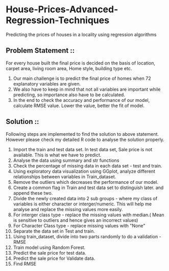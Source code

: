# House-Prices-Advanced-Regression-Techniques
Predicting the prices of houses in a locality using regression algorithms

## Problem Statement ::
For every house built the final price is decided on the basis of location, carpet area, living room area, Home style, building type etc.
1. Our main challenge is to predict the final price of homes when 72 explanatory variables are given.
2. We also have to keep in mind that not all variables are important while predicting, so importance also have to be calculated.
3. In the end to check the accuracy and performance of our model, calculate RMSE value. Lower the value, better the fit of model.

## Solution ::
Following steps are implemented to find the solution to above statement. However please check my detailed R code to analyse the solution properly.

1. Import the train and test data set. In test data set, Sale price is not available. This is what we have to predict.
2. Analyse the data using summary and str functions
3. Check the percentage of missing data in each data set - test and train.
4. Using exploratory data visualization using GGplot, analyze different relationships between variables in Train_dataset.
5. Remove the outliers which decreases the performance of our model.
6. Create a common flag in Train and test data set to distinguish later. and append these two. 
7. Divide the newly created data into 2 sub groups - where my class of variables is either character or interger/numeric. This will help me analyse and replace the missing values more easily.
8. For interger class type - replace the missing values with median.( Mean is sensitive to outliers and hence gives an incorrect values)
9. For Character Class type - replace missing values with "None"
10. Separate the data set in Test and train.
11. Using train_dataset, divide into two parts randomly to do a validation - RMSE
12. Train model using Random Forest.
13. Predict the sale price for test data.
14. Predict the sale price for Validate data.
15. Find RMSE
